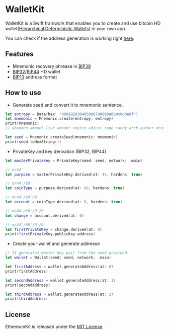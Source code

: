 # WalletKit
WalletKit is a Swift framwork that enables you to create and use bitcoin HD wallet([Hierarchical Deterministic Wallets](https://github.com/bitcoin/bips/blob/master/bip-0032.mediawiki)) in your own app.

You can check if the address generation is working right [here](https://iancoleman.io/bip39/).

## Features
- Mnemonic recovery phrease in [BIP39](https://github.com/bitcoin/bips/blob/master/bip-0039.mediawiki)
- [BIP32](https://github.com/bitcoin/bips/blob/master/bip-0032.mediawiki)/[BIP44](https://github.com/bitcoin/bips/blob/master/bip-0044.mediawiki) HD wallet
- [BIP13](https://github.com/bitcoin/bips/blob/master/bip-0013.mediawiki) address format

## How to use

- Generate seed and convert it to mnemonic sentence.

```swift
let entropy = Data(hex: "000102030405060708090a0b0c0d0e0f")
let mnemonic = Mnemonic.create(entropy: entropy)
print(mnemonic)
// abandon amount liar amount expire adjust cage candy arch gather drum buyer

let seed = Mnemonic.createSeed(mnemonic: mnemonic)
print(seed.toHexString())
```

- PrivateKey and key derivation (BIP32, BIP44)

```swift
let masterPrivateKey = PrivateKey(seed: seed, network: .main)

// m/44'
let purpose = masterPrivateKey.derived(at: 44, hardens: true)

// m/44'/60'
let coinType = purpose.derived(at: 60, hardens: true)

// m/44'/60'/0'
let account = coinType.derived(at: 0, hardens: true)

// m/44'/60'/0'/0
let change = account.derived(at: 0)

// m/44'/60'/0'/0
let firstPrivateKey = change.derived(at: 0)
print(firstPrivateKey.publicKey.address)
```


- Create your wallet and generate addresse

```swift
// It generates master key pair from the seed provided.
let wallet = Wallet(seed: seed, network: .main)

let firstAddress = wallet.generateAddress(at: 0)
print(firstAddress)

let secondAddress = wallet.generateAddress(at: 1)
print(secondAddress)

let thirdAddress = wallet.generateAddress(at: 2)
print(thirdAddress)
```

## License
EthereumKit is released under the [MIT License](LICENSE.md).
